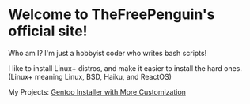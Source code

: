 # Welcome to TheFreePenguin's official site!

Who am I?
I'm just a hobbyist coder who writes bash scripts!

I like to install Linux+ distros, and make it easier to install the hard ones. (Linux+ meaning Linux, BSD, Haiku, and ReactOS)

My Projects:
[Gentoo Installer with More Customization](thefreepenguin.github.io/gentoo-quick-installer)
